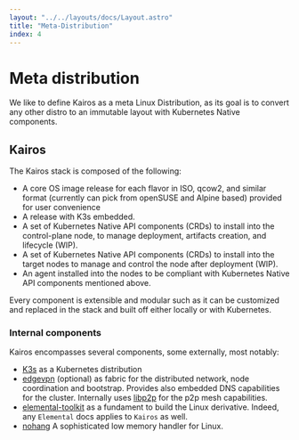 ```yaml
---
layout: "../../layouts/docs/Layout.astro"
title: "Meta-Distribution"
index: 4
---
```


# Meta distribution

We like to define Kairos as a meta Linux Distribution, as its goal is to convert any other distro to an immutable layout with Kubernetes Native components.

## Kairos

The Kairos stack is composed of the following:

- A core OS image release for each flavor in ISO, qcow2, and similar format (currently can pick from openSUSE and Alpine based) provided for user convenience
- A release with K3s embedded.
- A set of Kubernetes Native API components (CRDs) to install into the control-plane node, to manage deployment, artifacts creation, and lifecycle (WIP).
- A set of Kubernetes Native API components (CRDs) to install into the target nodes to manage and control the node after deployment (WIP).
- An agent installed into the nodes to be compliant with Kubernetes Native API components mentioned above.

Every component is extensible and modular such as it can be customized and replaced in the stack and built off either locally or with Kubernetes.

### Internal components

Kairos encompasses several components, some externally, most notably:

- [K3s](https://k3s.io) as a Kubernetes distribution
- [edgevpn](https://mudler.github.io/edgevpn) (optional) as fabric for the distributed network, node coordination and bootstrap. Provides also embedded DNS capabilities for the cluster. Internally uses [libp2p](https://github.com/libp2p/go-libp2p) for the p2p mesh capabilities.
- [elemental-toolkit](https://rancher.github.io/elemental-toolkit/docs/) as a fundament to build the Linux derivative. Indeed, any `Elemental` docs applies to `Kairos` as well.
- [nohang](https://github.com/hakavlad/nohang) A sophisticated low memory handler for Linux.
